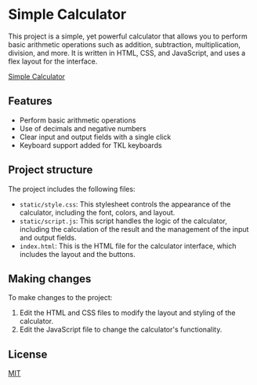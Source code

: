 # Simple Calculator

This project is a simple, yet powerful calculator that allows you to perform basic arithmetic operations such as addition, subtraction, multiplication, division, and more. It is written in HTML, CSS, and JavaScript, and uses a flex layout for the interface.

[Simple Calculator](https://simple-awesome-calculator.netlify.app/)

## Features

- Perform basic arithmetic operations
- Use of decimals and negative numbers
- Clear input and output fields with a single click
- Keyboard support added for TKL keyboards

## Project structure
The project includes the following files:

- `static/style.css`: This stylesheet controls the appearance of the calculator, including the font, colors, and layout.
- `static/script.js`: This script handles the logic of the calculator, including the calculation of the result and the management of the input and output fields.
- `index.html`: This is the HTML file for the calculator interface, which includes the layout and the buttons.

## Making changes
To make changes to the project:

1. Edit the HTML and CSS files to modify the layout and styling of the calculator.
2. Edit the JavaScript file to change the calculator's functionality.

## License

[MIT](https://choosealicense.com/licenses/mit/)
